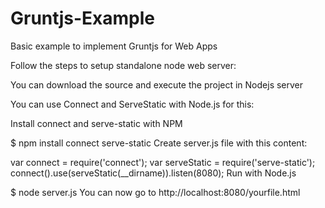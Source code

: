 # Gruntjs-Example
Basic example to implement Gruntjs for Web Apps


Follow the steps to setup standalone node web server:

You can download the source and execute the project in Nodejs server

You can use Connect and ServeStatic with Node.js for this:

Install connect and serve-static with NPM

$ npm install connect serve-static
Create server.js file with this content:

var connect = require('connect');
var serveStatic = require('serve-static');
connect().use(serveStatic(__dirname)).listen(8080);
Run with Node.js

$ node server.js
You can now go to http://localhost:8080/yourfile.html
